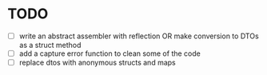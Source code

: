 # TODO

- [ ] write an abstract assembler with reflection OR make conversion to DTOs as a struct method
- [ ] add a capture error function to clean some of the code
- [ ] replace dtos with anonymous structs and maps
